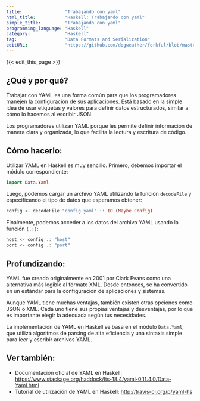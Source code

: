 ```yaml
---
title:                "Trabajando con yaml"
html_title:           "Haskell: Trabajando con yaml"
simple_title:         "Trabajando con yaml"
programming_language: "Haskell"
category:             "Haskell"
tag:                  "Data Formats and Serialization"
editURL:              "https://github.com/dogweather/forkful/blob/master/content/es/haskell/working-with-yaml.md"
---
```


{{< edit_this_page >}}

## ¿Qué y por qué?

Trabajar con YAML es una forma común para que los programadores manejen la configuración de sus aplicaciones. Está basado en la simple idea de usar etiquetas y valores para definir datos estructurados, similar a cómo lo hacemos al escribir JSON.

Los programadores utilizan YAML porque les permite definir información de manera clara y organizada, lo que facilita la lectura y escritura de código. 

## Cómo hacerlo:

Utilizar YAML en Haskell es muy sencillo. Primero, debemos importar el módulo correspondiente:

```Haskell
import Data.Yaml
```

Luego, podemos cargar un archivo YAML utilizando la función `decodeFile` y especificando el tipo de datos que esperamos obtener:

```Haskell
config <- decodeFile "config.yaml" :: IO (Maybe Config)
```

Finalmente, podemos acceder a los datos del archivo YAML usando la función `(.:)`:

```Haskell
host <- config .: "host"
port <- config .: "port"
```

## Profundizando:

YAML fue creado originalmente en 2001 por Clark Evans como una alternativa más legible al formato XML. Desde entonces, se ha convertido en un estándar para la configuración de aplicaciones y sistemas.

Aunque YAML tiene muchas ventajas, también existen otras opciones como JSON o XML. Cada uno tiene sus propias ventajas y desventajas, por lo que es importante elegir la adecuada según tus necesidades.

La implementación de YAML en Haskell se basa en el módulo `Data.Yaml`, que utiliza algoritmos de parsing de alta eficiencia y una sintaxis simple para leer y escribir archivos YAML.

## Ver también:

- Documentación oficial de YAML en Haskell: https://www.stackage.org/haddock/lts-18.4/yaml-0.11.4.0/Data-Yaml.html
- Tutorial de utilización de YAML en Haskell: http://travis-ci.org/p/yaml-hs
